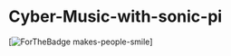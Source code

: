 # Cyber-Music-with-sonic-pi
[![ForTheBadge makes-people-smile](http://ForTheBadge.com/images/badges/makes-people-smile.svg)]